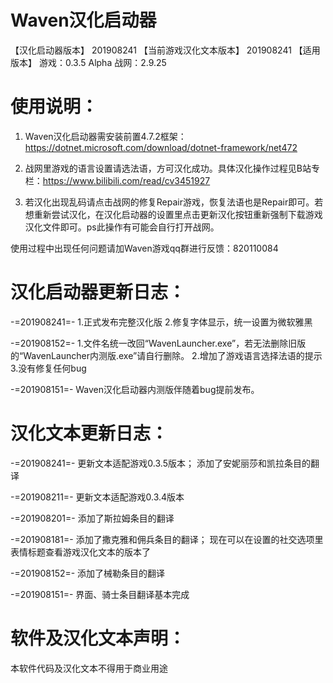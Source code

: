 # Waven汉化启动器
【汉化启动器版本】
201908241
【当前游戏汉化文本版本】
201908241
【适用版本】
游戏：0.3.5 Alpha
战网：2.9.25

# 使用说明：
1. Waven汉化启动器需安装前置4.7.2框架：
https://dotnet.microsoft.com/download/dotnet-framework/net472

2. 战网里游戏的语言设置请选法语，方可汉化成功。具体汉化操作过程见B站专栏：https://www.bilibili.com/read/cv3451927

3. 若汉化出现乱码请点击战网的修复Repair游戏，恢复法语也是Repair即可。若想重新尝试汉化，在汉化启动器的设置里点击更新汉化按钮重新强制下载游戏汉化文件即可。ps此操作有可能会自行打开战网。

使用过程中出现任何问题请加Waven游戏qq群进行反馈：820110084

# 汉化启动器更新日志：
-=201908241=-
1.正式发布完整汉化版
2.修复字体显示，统一设置为微软雅黑

-=201908152=-
1.文件名统一改回“WavenLauncher.exe”，若无法删除旧版的“WavenLauncher内测版.exe”请自行删除。
2.增加了游戏语言选择法语的提示
3.没有修复任何bug

-=201908151=-
Waven汉化启动器内测版伴随着bug提前发布。

# 汉化文本更新日志：
-=201908241=-
更新文本适配游戏0.3.5版本；
添加了安妮丽莎和凯拉条目的翻译

-=201908211=-
更新文本适配游戏0.3.4版本

-=201908201=-
添加了斯拉姆条目的翻译

-=201908181=-
添加了撒克雅和佣兵条目的翻译；
现在可以在设置的社交选项里表情标题查看游戏汉化文本的版本了

-=201908152=-
添加了械勒条目的翻译

-=201908151=-
界面、骑士条目翻译基本完成

# 软件及汉化文本声明：
本软件代码及汉化文本不得用于商业用途